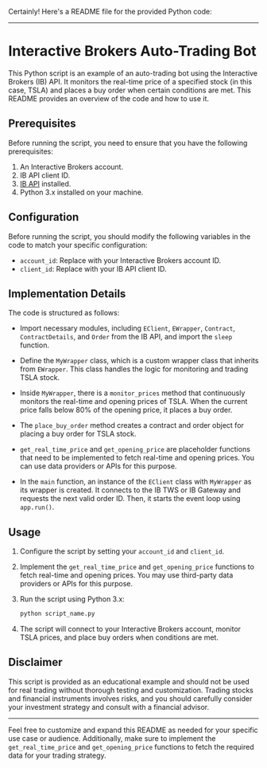 Certainly! Here's a README file for the provided Python code:

---

# Interactive Brokers Auto-Trading Bot

This Python script is an example of an auto-trading bot using the Interactive Brokers (IB) API. It monitors the real-time price of a specified stock (in this case, TSLA) and places a buy order when certain conditions are met. This README provides an overview of the code and how to use it.

## Prerequisites

Before running the script, you need to ensure that you have the following prerequisites:

1. An Interactive Brokers account.
2. IB API client ID.
3. [IB API](https://interactivebrokers.github.io/) installed.
4. Python 3.x installed on your machine.

## Configuration

Before running the script, you should modify the following variables in the code to match your specific configuration:

- `account_id`: Replace with your Interactive Brokers account ID.
- `client_id`: Replace with your IB API client ID.

## Implementation Details

The code is structured as follows:

- Import necessary modules, including `EClient`, `EWrapper`, `Contract`, `ContractDetails`, and `Order` from the IB API, and import the `sleep` function.

- Define the `MyWrapper` class, which is a custom wrapper class that inherits from `EWrapper`. This class handles the logic for monitoring and trading TSLA stock.

- Inside `MyWrapper`, there is a `monitor_prices` method that continuously monitors the real-time and opening prices of TSLA. When the current price falls below 80% of the opening price, it places a buy order.

- The `place_buy_order` method creates a contract and order object for placing a buy order for TSLA stock.

- `get_real_time_price` and `get_opening_price` are placeholder functions that need to be implemented to fetch real-time and opening prices. You can use data providers or APIs for this purpose.

- In the `main` function, an instance of the `EClient` class with `MyWrapper` as its wrapper is created. It connects to the IB TWS or IB Gateway and requests the next valid order ID. Then, it starts the event loop using `app.run()`.

## Usage

1. Configure the script by setting your `account_id` and `client_id`.

2. Implement the `get_real_time_price` and `get_opening_price` functions to fetch real-time and opening prices. You may use third-party data providers or APIs for this purpose.

3. Run the script using Python 3.x:

   ```bash
   python script_name.py
   ```

4. The script will connect to your Interactive Brokers account, monitor TSLA prices, and place buy orders when conditions are met.

## Disclaimer

This script is provided as an educational example and should not be used for real trading without thorough testing and customization. Trading stocks and financial instruments involves risks, and you should carefully consider your investment strategy and consult with a financial advisor.

---

Feel free to customize and expand this README as needed for your specific use case or audience. Additionally, make sure to implement the `get_real_time_price` and `get_opening_price` functions to fetch the required data for your trading strategy.

